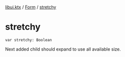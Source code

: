 [libui.ktx](../index.md) / [Form](index.md) / [stretchy](./stretchy.md)

# stretchy

`var stretchy: Boolean`

Next added child should expand to use all available size.

